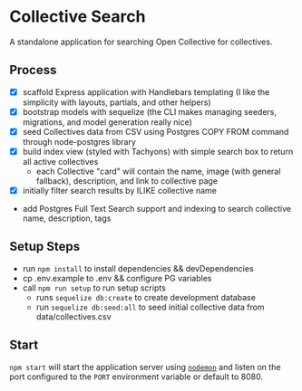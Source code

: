 # Collective Search

A standalone application for searching Open Collective for collectives.

## Process

- [X] scaffold Express application with Handlebars templating (I like the simplicity with layouts, partials, and other helpers)
- [X] bootstrap models with sequelize (the CLI makes managing seeders, migrations, and model generation really nice)
- [X] seed Collectives data from CSV using Postgres COPY FROM command through node-postgres library
- [X] build index view (styled with Tachyons) with simple search box to return all active collectives
  - each Collective "card" will contain the name, image (with general fallback), description, and link to collective page
- [X] initially filter search results by ILIKE collective name
- add Postgres Full Text Search support and indexing to search collective name, description, tags

## Setup Steps

- run `npm install` to install dependencies && devDependencies
- cp .env.example to .env && configure PG variables
- call `npm run setup` to run setup scripts
  - runs `sequelize db:create` to create development database
  - run `sequelize db:seed:all` to seed initial collective data from data/collectives.csv

## Start

`npm start` will start the application server using [`nodemon`](https://www.npmjs.com/package/nodemon) and listen on the port configured to the `PORT` environment variable or default to 8080.

